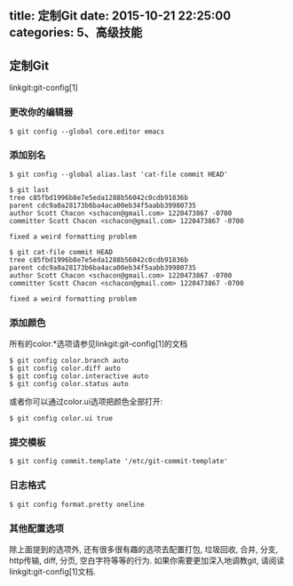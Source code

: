 title: 定制Git
date: 2015-10-21 22:25:00
categories: 5、高级技能
---
## 定制Git ##

linkgit:git-config[1]

### 更改你的编辑器 ###

	$ git config --global core.editor emacs

### 添加别名 ###

	$ git config --global alias.last 'cat-file commit HEAD'

	$ git last
	tree c85fbd1996b8e7e5eda1288b56042c0cdb91836b
	parent cdc9a0a28173b6ba4aca00eb34f5aabb39980735
	author Scott Chacon <schacon@gmail.com> 1220473867 -0700
	committer Scott Chacon <schacon@gmail.com> 1220473867 -0700

	fixed a weird formatting problem

	$ git cat-file commit HEAD
	tree c85fbd1996b8e7e5eda1288b56042c0cdb91836b
	parent cdc9a0a28173b6ba4aca00eb34f5aabb39980735
	author Scott Chacon <schacon@gmail.com> 1220473867 -0700
	committer Scott Chacon <schacon@gmail.com> 1220473867 -0700

	fixed a weird formatting problem

### 添加颜色 ###

所有的color.*选项请参见linkgit:git-config[1]的文档

	$ git config color.branch auto
	$ git config color.diff auto
	$ git config color.interactive auto
	$ git config color.status auto

或者你可以通过color.ui选项把颜色全部打开:

	$ git config color.ui true

### 提交模板 ###

	$ git config commit.template '/etc/git-commit-template'

### 日志格式 ###

	$ git config format.pretty oneline


### 其他配置选项 ###

除上面提到的选项外, 还有很多很有趣的选项去配置打包, 垃圾回收, 合并, 分支, http传输, diff, 分页, 空白字符等等的行为. 如果你需要更加深入地调教git, 请阅读linkgit:git-config[1]文档.


